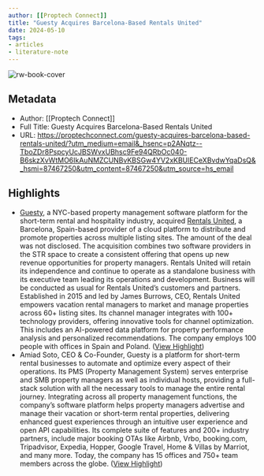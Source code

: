 ```yaml
---
author: [[Proptech Connect]]
title: "Guesty Acquires Barcelona-Based Rentals United"
date: 2024-05-10
tags: 
- articles
- literature-note
---
```

![rw-book-cover](https://readwise-assets.s3.amazonaws.com/static/images/article3.5c705a01b476.png)

## Metadata
- Author: [[Proptech Connect]]
- Full Title: Guesty Acquires Barcelona-Based Rentals United
- URL: https://proptechconnect.com/guesty-acquires-barcelona-based-rentals-united/?utm_medium=email&_hsenc=p2ANqtz--TboZDr8PspcyUcJBSWvxUBhsc9Fe94QRbOc040-B6skzXvWtMO6IkAuNMZCUNBvKBSGw4YV2xKBUlECeXBvdwYqaDsQ&_hsmi=87467250&utm_content=87467250&utm_source=hs_email

## Highlights
- [Guesty](https://www.guesty.com/), a NYC-based property management software platform for the short-term rental and hospitality industry, acquired [Rentals United](https://rentalsunited.com/), a Barcelona, Spain-based provider of a cloud platform to distribute and promote properties across multiple listing sites.
  The amount of the deal was not disclosed.
  The acquisition combines two software providers in the STR space to create a consistent offering that opens up new revenue opportunities for property managers. Rentals United will retain its independence and continue to operate as a standalone business with its executive team leading its operations and development. Business will be conducted as usual for Rentals United’s customers and partners.
  Established in 2015 and led by James Burrows, CEO, Rentals United empowers vacation rental managers to market and manage properties across 60+ listing sites. Its channel manager integrates with 100+ technology providers, offering innovative tools for channel optimization. This includes an AI-powered data platform for property performance analysis and personalized recommendations. The company employs 100 people with offices in Spain and Poland. ([View Highlight](https://read.readwise.io/read/01hxgz0n31krdvjebej8jrkyp6))
- Amiad Soto, CEO & Co-Founder, Guesty is a platform for short-term rental businesses to automate and optimize every aspect of their operations. Its PMS (Property Management System) serves enterprise and SMB property managers as well as individual hosts, providing a full-stack solution with all the necessary tools to manage the entire rental journey. Integrating across all property management functions, the company’s software platform helps property managers advertise and manage their vacation or short-term rental properties, delivering enhanced guest experiences through an intuitive user experience and open API capabilities. Its complete suite of features and 200+ industry partners, include major booking OTAs like Airbnb, Vrbo, booking.com, Tripadvisor, Expedia, Hopper, Google Travel, Home & Villas by Marriot, and many more. Today, the company has 15 offices and 750+ team members across the globe. ([View Highlight](https://read.readwise.io/read/01hxgz0tnx468vb3zgp0fsk546))
